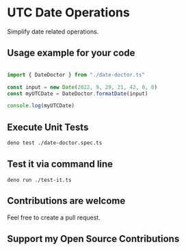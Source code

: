 # UTC Date Operations

Simplify date related operations.

## Usage example for your code

```ts

import { DateDoctor } from "./date-doctor.ts"

const input = new Date(2022, 9, 29, 21, 42, 0, 0)
const myUTCDate = DateDoctor.formatDate(input)

console.log(myUTCDate)


```

## Execute Unit Tests
```sh
deno test ./date-doctor.spec.ts
```


## Test it via command line
```
deno run ./test-it.ts 
```

## Contributions are welcome
Feel free to create a pull request.


## Support my Open Source Contributions
